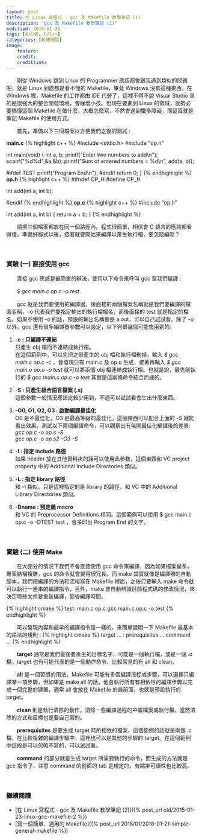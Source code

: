 ```yaml
---
layout: post
title: 在 Linux 寫程式 - gcc 及 Makefile 教學筆記 (1)
description: "gcc 及 Makefile 教學筆記 (1)"
modified: 2015-01-20
tags: [初心者, C/C++]
categories: [軟體開發]
image:
    feature: 
    credit: 
    creditlink: 
---
```


　　剛從 Windows 跳到 Linux 的 Programmer 應該都會跟我遇到類似的問題吧，就是 Linux 到處都是看不懂的 Makefile，畢竟 Windows 沒有這種東西，在 Windows 裡，Makefile 的工作都由 IDE 代勞了，這裡不得不說 Visual Studio 真的是很強大的整合開發環境，會寵壞小孩。但現在要進到 Linux 的領域，就勢必要搞懂這個 Makefile 在做什麼，大概怎麼寫，不然會遇到蠻多障礙，而這篇就是筆記 Makefile 的使用方式。

<!--more-->

　　首先，準備以下三個檔案以方便我們之後的測試 :

**main.c**
{% highlight c++ %}
#include <stdio.h>
#include "op.h"

int main(void)
{
    int a, b;
    printf("Enter two numbers to add\n");
    scanf("%d%d",&a,&b);
    printf("Sum of entered numbers = %d\n", add(a, b));

#ifdef TEST
    printf("Program End\n");
#endif
    return 0;
}
{% endhighlight %}
**op.h**
{% highlight c++ %}
#ifndef OP_H
#define OP_H

int add(int a, int b);

#endif
{% endhighlight %}
**op.c**
{% highlight c++ %}
#include "op.h"

int add(int a, int b)
{
    return a + b;
}
{% endhighlight %}

　　請把三個檔案都放在同一個路徑內。程式很簡單，相信會 C 語言的應該都看得懂。準備好程式以後，接著就要開始來編譯以產生執行檔，要怎麼編呢？

　

### 實驗 (一) 直接使用 gcc

　　直接 gcc 應該是最簡單的辦法，使用以下命令來呼叫 gcc 幫我們編譯 :

　　*$ gcc main.c op.c -o test*

　　gcc 就是我們要使用的編譯器，後面接的兩個檔案名稱就是我們要編譯的檔案名稱，-o 代表我們要指定輸出的執行檔檔名，而後面接的 test 就是指定的檔名。如果不使用 -o 的話，預設的輸出名稱會是 a.out，可以自己試試看。除了 -o 以外，gcc 還有很多編譯器參數可以設定，以下列舉幾個可能會用到的:

1. **-c : 只編譯不連結**  
只產生 obj 檔而不連結成執行檔。  
在這個範例中，可以先把之前產生的 obj 檔和執行檔刪掉，輸入 *$ gcc main.c op.c -c* ，會發現只有 main.o 及 op.o 生成，接著再輸入 *$ gcc main.o op.o -o test* 就可以將兩個 obj 檔連結成執行檔。也就是說，最先前執行的 *$ gcc main.c op.c -o test* 其實是這兩條命令結合而成的。

2. **-S : 只產生組合語言檔案 (.s)**  
這個參數一般情況應該比較少用到，不過可以試試看會生出什麼東西。

3. **-O0, O1, O2, O3 : 啟動編譯最佳化**  
O0 是不最佳化，O3 是最高等級的最佳化。這個東西可以配合上面的 -S 就能看出效果，測試以下兩個編譯命令，可以觀察出有無開最佳化編譯後的差異:  
*gcc op.c -o op.s -S*  
*gcc op.c -o op.s2 -O3 -S*

4. **-I : 指定 include 路徑**  
如果 header 放在其他資料夾的話可以使用此參數，這個東西和 VC project property 中的 Additional Include Directories 類似。

5. **-L : 指定 library 路徑**  
和 -I 類似，只是這裡指定的是 library 的路徑，和 VC  中的 Additional Library Directories 類似。

6. **-Dname : 預定義 macro**  
和 VC 的 Preprocessor Definitions 相同。這個範例可以使用 $ gcc main.c op.c -o -DTEST test ，會多印出 Program End 的文字。

　

### 實驗 (二)  使用 Make

　　在大部分的情況下我們不會直接使用 gcc 命令來編譯，因為如果檔案變多，專案結構複雜，gcc 的命令就會變得很冗長。而 make 其實就像是編譯器的自動腳本，我們把編譯的方法和流程寫在 Makefile 裡面，之後只要輸入 make 命令就可以執行一連串的編譯指令，另外，make 會自動辨識目前程式碼的修改情況，來決定哪些文件要重新編譯，節省編譯時間。

{% highlight cmake %}
test: main.c op.c
	gcc main.c op.c -o test
{% endhighlight %}

　　可以發現內容和最早的編譯指令是一樣的，來簡單說明一下 Makefile 最基本的語法的規則 :
{% highlight cmake %}
target ... : prerequisites ...
	command
	...
{% endhighlight %}

　　**target** 通常是我們最後要產生的目標名字，可能是一個執行檔，或是一個 .o 檔。target 也有可能代表的是一個動作命令，比較常見的有 all 和 clean。

　　**all** 是一個習慣的用法，Makefile 可能有多個編譯流程或步驟，可以選擇只編譯某一項步驟，但如果是 make all 的話，他會執行所有有相依性的編譯步驟以完成一個完整的建置，通常 all 會放在 Makefile 的最前面，也就是預設執行的 target。

　　**clean** 則是執行清除的動作，清除一些編譯過程的中繼檔案或執行檔，當然清除的方式和目標也是要自己寫的。

　　**prerequisites** 是要生成 target 時所相依的檔案，這個範例的話就是兩個 .c 檔，在比較複雜的編譯步驟中，這裡也可以是其他的步驟的 target。在這個範例中這段是可以忽略不寫的，可以試試看。

　　**command** 的部分就是生成 target 所需要執行的命令，而生成的方法就是 gcc 指令了，注意 command 的前面的 tab 是規定的，有縮排可讀性也比較高。

　

### 繼續閱讀
* [在 Linux 寫程式 - gcc 及 Makefile 教學筆記 (2)]({% post_url old/2015-01-23-linux-gcc-makefile-2 %})
* [寫一個簡單、通用的 Makefile]({% post_url 2018/01/2018-01-21-simple-general-makefile %})